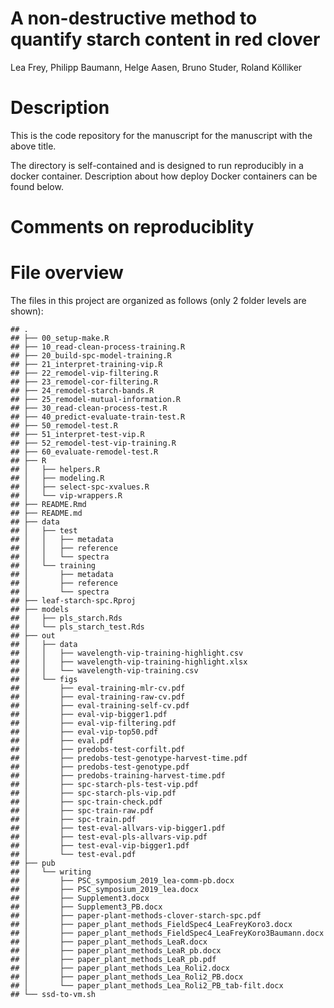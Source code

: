 A non-destructive method to quantify starch content in red clover
================
Lea Frey, Philipp Baumann, Helge Aasen, Bruno Studer, Roland Kölliker

# Description

This is the code repository for the manuscript for the manuscript with
the above title.

The directory is self-contained and is designed to run reproducibly in a
docker container. Description about how deploy Docker containers can be
found below.

# Comments on reproduciblity

# File overview

The files in this project are organized as follows (only 2 folder levels
are shown):

    ## .
    ## ├── 00_setup-make.R
    ## ├── 10_read-clean-process-training.R
    ## ├── 20_build-spc-model-training.R
    ## ├── 21_interpret-training-vip.R
    ## ├── 22_remodel-vip-filtering.R
    ## ├── 23_remodel-cor-filtering.R
    ## ├── 24_remodel-starch-bands.R
    ## ├── 25_remodel-mutual-information.R
    ## ├── 30_read-clean-process-test.R
    ## ├── 40_predict-evaluate-train-test.R
    ## ├── 50_remodel-test.R
    ## ├── 51_interpret-test-vip.R
    ## ├── 52_remodel-test-vip-training.R
    ## ├── 60_evaluate-remodel-test.R
    ## ├── R
    ## │   ├── helpers.R
    ## │   ├── modeling.R
    ## │   ├── select-spc-xvalues.R
    ## │   └── vip-wrappers.R
    ## ├── README.Rmd
    ## ├── README.md
    ## ├── data
    ## │   ├── test
    ## │   │   ├── metadata
    ## │   │   ├── reference
    ## │   │   └── spectra
    ## │   └── training
    ## │       ├── metadata
    ## │       ├── reference
    ## │       └── spectra
    ## ├── leaf-starch-spc.Rproj
    ## ├── models
    ## │   ├── pls_starch.Rds
    ## │   └── pls_starch_test.Rds
    ## ├── out
    ## │   ├── data
    ## │   │   ├── wavelength-vip-training-highlight.csv
    ## │   │   ├── wavelength-vip-training-highlight.xlsx
    ## │   │   └── wavelength-vip-training.csv
    ## │   └── figs
    ## │       ├── eval-training-mlr-cv.pdf
    ## │       ├── eval-training-raw-cv.pdf
    ## │       ├── eval-training-self-cv.pdf
    ## │       ├── eval-vip-bigger1.pdf
    ## │       ├── eval-vip-filtering.pdf
    ## │       ├── eval-vip-top50.pdf
    ## │       ├── eval.pdf
    ## │       ├── predobs-test-corfilt.pdf
    ## │       ├── predobs-test-genotype-harvest-time.pdf
    ## │       ├── predobs-test-genotype.pdf
    ## │       ├── predobs-training-harvest-time.pdf
    ## │       ├── spc-starch-pls-test-vip.pdf
    ## │       ├── spc-starch-pls-vip.pdf
    ## │       ├── spc-train-check.pdf
    ## │       ├── spc-train-raw.pdf
    ## │       ├── spc-train.pdf
    ## │       ├── test-eval-allvars-vip-bigger1.pdf
    ## │       ├── test-eval-pls-allvars-vip.pdf
    ## │       ├── test-eval-vip-bigger1.pdf
    ## │       └── test-eval.pdf
    ## ├── pub
    ## │   └── writing
    ## │       ├── PSC_symposium_2019_lea-comm-pb.docx
    ## │       ├── PSC_symposium_2019_lea.docx
    ## │       ├── Supplement3.docx
    ## │       ├── Supplement3_PB.docx
    ## │       ├── paper-plant-methods-clover-starch-spc.pdf
    ## │       ├── paper_plant_methods_FieldSpec4_LeaFreyKoro3.docx
    ## │       ├── paper_plant_methods_FieldSpec4_LeaFreyKoro3Baumann.docx
    ## │       ├── paper_plant_methods_LeaR.docx
    ## │       ├── paper_plant_methods_LeaR_pb.docx
    ## │       ├── paper_plant_methods_LeaR_pb.pdf
    ## │       ├── paper_plant_methods_Lea_Roli2.docx
    ## │       ├── paper_plant_methods_Lea_Roli2_PB.docx
    ## │       └── paper_plant_methods_Lea_Roli2_PB_tab-filt.docx
    ## └── ssd-to-vm.sh
